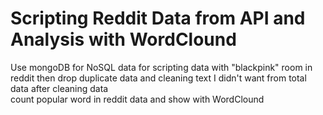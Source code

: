 # Scripting Reddit Data from API and Analysis with WordClound

Use mongoDB for NoSQL data for scripting data with "blackpink" room in reddit then drop duplicate data and cleaning text I didn't want from total data after cleaning data <br>
count popular word in reddit data and show with WordClound
 